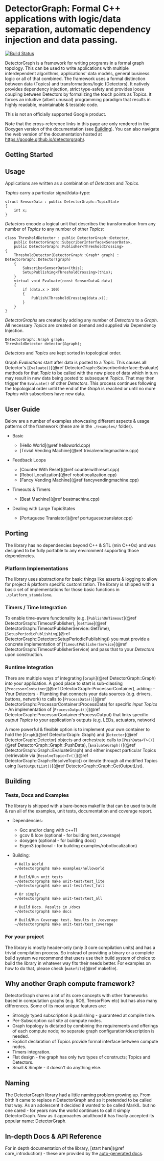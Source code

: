 # DetectorGraph: Formal C++ applications with logic/data separation, automatic dependency injection and data passing.

[![Build Status](https://travis-ci.org/google/detectorgraph.svg?branch=master)](https://travis-ci.org/google/detectorgraph)

DetectorGraph is a framework for writing programs in a formal graph topology.
This can be used to write applications with multiple interdependent algorithms, applications' data models, general business logic or all of that combined.
The framework uses a formal distinction between data (Topics) and transformations/logic (Detectors).
It natively provides dependency injection, strict type-safety and provides loose coupling between Detectors by formalizing the touch points as Topics.
It forces an intuitive (albeit unusual) programming paradigm that results in highly readable, maintainable & testable code.

This is not an officially supported Google product.

Note that the cross-reference links in this page are only rendered in the Doxygen version of the documentation (see [Building](#building)).
You can also navigate the web version of the documentation hosted at https://google.github.io/detectorgraph/.

## Getting Started

## Usage

Applications are written as a combination of *Detectors* and *Topics*.

*Topics* carry a particular signal/data-type:

    struct SensorData : public DetectorGraph::TopicState
    {
        int x;
    }

*Detectors* encode a logical unit that describes the transformation from any number of *Topics* to any number of other *Topics*:

    class ThresholdDetector : public DetectorGraph::Detector,
        public DetectorGraph::SubscriberInterface<SensorData>,
        public DetectorGraph::Publisher<ThresholdCrossing>
    {
        ThresholdDetector(DetectorGraph::Graph* graph) : DetectorGraph::Detector(graph)
        {
            Subscribe<SensorData>(this);
            SetupPublishing<ThresholdCrossing>(this);
        }
        virtual void Evaluate(const SensorData& data)
        {
            if (data.x > 100)
            {
                Publish(ThresholdCrossing(data.x));
            }
        }
    }

*DetectorGraphs* are created by adding any number of *Detectors* to a *Graph*. All necessary *Topics* are created on demand and supplied via Dependency Injection.

    DetectorGraph::Graph graph;
    ThresholdDetector detector(&graph);

*Detectors* and *Topics* are kept sorted in topological order.

Graph *Evaluations* start after data is posted to a *Topic*. This causes all Detector's [`Evaluate()`](@ref DetectorGraph::SubscriberInterface::Evaluate) methods for that *Topic* to be called with the new piece of data which in turn may result in new data being posted to subsequent *Topics*. That may then trigger the `Evaluate()` of other *Detectors*. This process continues following the topological order until the end of the *Graph* is reached or until no more *Topics* with subscribers have new data.

## User Guide

Below are a number of examples showcasing different aspects & usage patterns of the framework (these are in the `./examples/` folder).
 - Basic
    - [Hello World](@ref helloworld.cpp)
    - [Trivial Vending Machine](@ref trivialvendingmachine.cpp)

 - Feedback Loops
    - [Counter With Reset](@ref counterwithreset.cpp)
    - [Robot Localization](@ref robotlocalization.cpp)
    - [Fancy Vending Machine](@ref fancyvendingmachine.cpp)

 - Timeouts & Timers
    - [Beat Machine](@ref beatmachine.cpp)

 - Dealing with Large TopicStates
    - [Portuguese Translator](@ref portuguesetranslator.cpp)

## Porting

The library has no dependencies beyond C++ & STL (min C++0x) and was designed to be fully portable to any environment supporting those dependencies.

### Platform Implementations

The library uses abstractions for basic things like asserts & logging to allow for project & platform specific customization.
The library is shipped with a basic set of implementations for those basic functions in `./platform_standalone`.

### Timers / Time Integration

To enable time-aware functionality (e.g. [`PublishOnTimeout`](@ref DetectorGraph::TimeoutPublisher), [`GetTime`](@ref DetectorGraph::TimeoutPublisherService::GetTime), [`SetupPeriodicPublishing`](@ref DetectorGraph::Detector::SetupPeriodicPublishing)) you must provide a concrete implementation of [`TimeoutPublisherService`](@ref DetectorGraph::TimeoutPublisherService) and pass that to your *Detectors* upon construction.

### Runtime Integration

There are multiple ways of integrating [`Graph`](@ref DetectorGraph::Graph) into your application. A good place to start is sub-classing [`ProcessorContainer`](@ref DetectorGraph::ProcessorContainer), adding:
    - Your Detectors
    - Plumbing that connects your data sources (e.g. drivers, buttons, network) to calls to [`ProcessData()`](@ref DetectorGraph::ProcessorContainer::ProcessData) for specific _input Topics_
    - An implementation of [`ProcessOutput()`](@ref DetectorGraph::ProcessorContainer::ProcessOutput) that links specific _output Topics_ to your application's outputs (e.g. LEDs, actuators, network)

A more powerful & flexible option is to implement your own container to hold the [`Graph`](@ref DetectorGraph::Graph) and [`Detector`](@ref DetectorGraph::Detector) objects and orchestrate calls to [`PushData<T>()`](@ref DetectorGraph::Graph::PushData), [`EvaluateGraph()`](@ref DetectorGraph::Graph::EvaluateGraph) and either inspect particular Topics (retrievable via [`ResolveTopic<T>()`](@ref DetectorGraph::Graph::ResolveTopic)) or iterate through all modified Topics using [`GetOutputList()`](@ref DetectorGraph::Graph::GetOutputList).

 <a name="building"></a>
## Building

### Tests, Docs and Examples

The library is shipped with a bare-bones makefile that can be used to build & run all of the examples, unit tests, documentation and coverage report.
 - Dependencies:
    - Gcc and/or clang with c++11
    - gcov & lcov (optional - for building test_coverage)
    - doxygen (optional - for building docs)
    - Eigen3 (optional - for building examples/robotlocalization)

 - Building:

        # Hello World
        ~/detectorgraph$ make examples/helloworld

        # Build/Run unit tests
        ~/detectorgraph$ make unit-test/test_lite
        ~/detectorgraph$ make unit-test/test_full

        # Or simply:
        ~/detectorgraph$ make unit-test/test_all

        # Build Docs. Results in /docs
        ~/detectorgraph$ make docs

        # Build/Run Coverage test. Results in /coverage
        ~/detectorgraph$ make unit-test/test_coverage

### For your project

The library is mostly header-only (only 3 core compilation units) and has a trivial compilation process. So instead of providing a binary or a complete build system we recommend that users use their build system of choice to build the library in whatever way fits their needs better. For examples on how to do that, please check [`makefile`](@ref makefile).

## Why another Graph compute framework?

DetectorGraph shares a lot of its core concepts with other frameworks based in computation graphs (e.g. ROS, TensorFlow etc) but has also many differences.
Some of its most unique features are:
- Strongly typed subscription & publishing - guaranteed at compile time.
- Per-Subscription call site at compute nodes.
- Graph topology is dictated by combining the requirements and offerings of each compute node; no separate graph configuration/description is needed.
- Explicit declaration of Topics provide formal interface between compute nodes.
- Timers integration.
- Flat design - the graph has only two types of constructs; Topics and Detectors.
- Small & Simple - it doesn't do anything else.

## Naming

The DetectorGraph library had a little naming problem growing up. From birth it came to replace nlDetectorGraph and so it pretended to be called that way. As an adolescent it decided it wanted to be called MarkII.. but no one cared - for years now the world continues to call it simply DetectorGraph. Now as it approaches adulthood it has finally accepted its popular name: DetectorGraph.

## In-depth Docs & API Reference

For in depth documentation of the library, [start here](@ref core_introduction) - these are provided by the [auto-generated docs](https://google.github.io/detectorgraph/).
